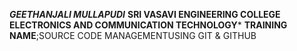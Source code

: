 ***GEETHANJALI MULLAPUDI***
**SRI VASAVI ENGINEERING COLLEGE**
**ELECTRONICS AND COMMUNICATION TECHNOLOGY***
**TRAINING NAME**;SOURCE CODE MANAGEMENTUSING GIT & GITHUB




